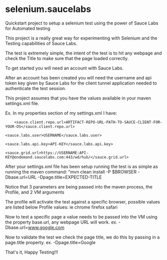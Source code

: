 # selenium.saucelabs
Quickstart project to setup a selenium test using the power of Sauce Labs for Automated testing 


This project is a really great way for experimenting with Selenium and the Testing capabilities of Sauce Labs.

The test is extremely simple, the intent of the test is to hit any webpage and check the Title to make sure that the page loaded correctly.

To get started you will need an account with Sauce Labs.

After an account has been created you will need the username and api token key given by Sauce Labs for the client tunnel application needed to authenticate the test session.

This project assumes that you have the values available in your maven settings.xml file.

Ex.
In my properties section of my settings.xml I have:

        <sauce.client.repo.url>ARTIFACT-REPO-URL-PATH-TO-SAUCE-CLIENT-FOR-YOUR-OS</sauce.client.repo.url>
      
	<sauce.labs.user>USERNAME</sauce.labs.user>
	
	<sauce.labs.api.key>API-KEY</sauce.labs.api.key>
	
	<sauce.grid.url>https://USERNAME:API-KEY@ondemand.saucelabs.com:443/wd/hub/</sauce.grid.url>
      



After your settings.xml file has been setup running the test is as simple as running the maven command:
"mvn clean install -P $BROWSER -Dbase.url=URL -Dpage.title=EXPECTED-TITLE

Notice that 3 parameters are being passed into the maven process, the Profile, and 2 VM arguments

The profile will activate the test against a specific browser, possible values are listed below
Profile values:
ie
chrome
firefox
safari


Now to test a specific page a value needs to be passed into the VM using the property base.url, any webpage URL will work.
ex.    -Dbase.url=www.google.com

Now to validate the test we check the page title, we do this by passing in a page.title property.
ex.    -Dpage.title=Google

That's it, Happy Testing!!!
